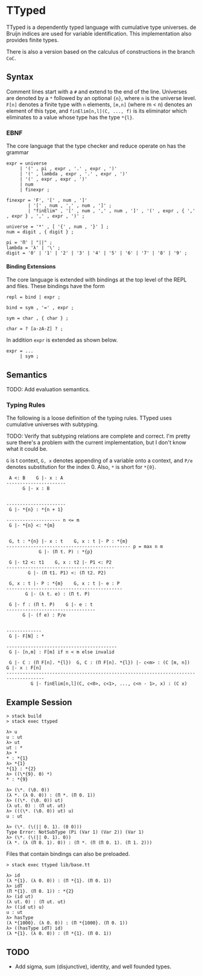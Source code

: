 
# TTyped

TTyped is a dependently typed language with cumulative type universes. de Bruijn
indices are used for variable identification. This implementation also provides
finite types.

There is also a version based on the calculus of constructions in the branch
`CoC`.

## Syntax

Comment lines start with a `#` and extend to the end of the line. Universes are
denoted by a `*` followed by an optional `{n}`, where `n` is the universe level.
`F[n]` denotes a finite type with `n` elements, `[m,n]` (where m < n) denotes an
element of this type, and `finElim[n,l](C, ..., f)` is its eliminator which
eliminates to a value whose type has the type `*{l}`.

### EBNF

The core language that the type checker and reduce operate on has the grammar

```
expr = universe
     | '(' , pi , expr , '.' , expr , ')'
     | '(' , lambda , expr , '.' , expr , ')'
     | '(' , expr , expr , ')'
     | num
     | finexpr ;

finexpr = 'F', '[' , num , ']'
        | '[' , num , ',' , num , ']' ;
        | "finElim" , '[' , num , ',' , num , ']' , '(' , expr , { ',' , expr } , ',' , expr , ')' ;

universe = '*' , [ '{' , num , '}' ] ;
num = digit , { digit } ;

pi = 'Π' | "||" ;
lambda = 'λ' | '\' ;
digit = '0' | '1' | '2' | '3' | '4' | '5' | '6' | '7' | '8' | '9' ;
```

#### Binding Extensions

The core language is extended with bindings at the top level of the REPL and
files. These bindings have the form

```
repl = bind | expr ;

bind = sym , '=' , expr ;

sym = char , { char } ;

char = ? [a-zA-Z] ? ;
```

In addition `expr` is extended as shown below.

```
expr = ...
     | sym ;
```

## Semantics

TODO: Add evaluation semantics.

### Typing Rules

The following is a loose definition of the typing rules. TTyped uses cumulative
universes with subtyping.

TODO: Verify that subtyping relations are complete and correct. I'm pretty sure
there's a problem with the current implementation, but I don't know what it
could be.

`G` is t context, `G, x` denotes appending of a variable onto a context, and
`P/e` denotes substitution for the index 0. Also, `*` is short for `*{0}`.

```
 A <: B    G |- x : A
----------------------
      G |- x : B


----------------------
 G |- *{n} : *{n + 1}

-------------------- n <= m
 G |- *{n} <: *{m}


 G, t : *{n} |- x : t    G, x : t |- P : *{m}
---------------------------------------------- p = max n m
            G |- (Π t. P) : *{p}

 G |- t2 <: t1    G, x : t2 |- P1 <: P2
----------------------------------------
        G |- (Π t1. P1) <: (Π t2. P2)

 G, x : t |- P : *{m}    G, x : t |- e : P
-------------------------------------------
       G |- (λ t. e) : (Π t. P)

 G |- f : (Π t. P)    G |- e : t
---------------------------------
      G |- (f e) : P/e


-------------
 G |- F[N] : *

-----------------------------------------
 G |- [n,m] : F[m] if n < m else invalid

 G |- C : (Π F[n]. *{l})  G, C : (Π F[n]. *{l}) |- c<m> : (C [m, n])  G |- x : F[n]
------------------------------------------------------------------------------------
         G |- finElim[n,l](C, c<0>, c<1>, ..., c<n - 1>, x) : (C x)
```

## Example Session

```
> stack build
> stack exec ttyped

λ> u
u : ut
λ> ut
ut : *
λ> *
* : *{1}
λ> *{1}
*{1} : *{2}
λ> ((\*{9}. 0) *)
* : *{9}

λ> (\*. (\0. 0))
(λ *. (λ 0. 0)) : (Π *. (Π 0. 1))
λ> ((\*. (\0. 0)) ut)
(λ ut. 0) : (Π ut. ut)
λ> (((\*. (\0. 0)) ut) u)
u : ut

λ> (\*. (\(|| 0. 1). (0 0)))
Type Error: NotSubType (Pi (Var 1) (Var 2)) (Var 1)
λ> (\*. (\(|| 0. 1). 0))
(λ *. (λ (Π 0. 1). 0)) : (Π *. (Π (Π 0. 1). (Π 1. 2)))
```

Files that contain bindings can also be preloaded.

```
> stack exec ttyped lib/base.tt

λ> id
(λ *{1}. (λ 0. 0)) : (Π *{1}. (Π 0. 1))
λ> idT
(Π *{1}. (Π 0. 1)) : *{2}
λ> (id ut)
(λ ut. 0) : (Π ut. ut)
λ> ((id ut) u)
u : ut
λ> hasType
(λ *{1000}. (λ 0. 0)) : (Π *{1000}. (Π 0. 1))
λ> ((hasType idT) id)
(λ *{1}. (λ 0. 0)) : (Π *{1}. (Π 0. 1))
```

## TODO

- Add sigma, sum (disjunctive), identity, and well founded types.
